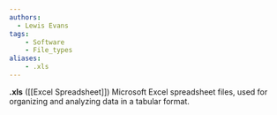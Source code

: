 ```yaml
---
authors:
  - Lewis Evans
tags:
    - Software
    - File_types
aliases:
    - .xls
---
```

**.xls** ([[Excel Spreadsheet]]) Microsoft Excel spreadsheet files, used for organizing and analyzing data in a tabular format.
